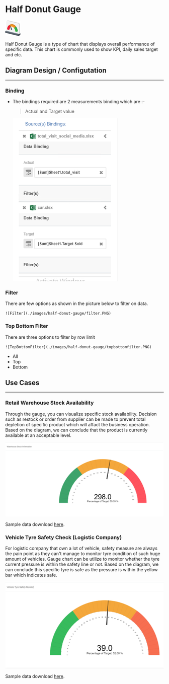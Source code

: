 # Half Donut Gauge

![Icon](./images/half-donut-gauge/half-donut-gauge.PNG)

Half Donut Gauge is a type of chart that displays overall performance of specific data. This chart is commonly used to show KPI, daily sales target and etc. 

## Diagram Design / Configutation
---
### Binding
- The bindings required are 2 measurements binding which are :-
    >Actual and Target value

    ![Binding](./images/half-donut-gauge/binding.PNG)

### Filter

There are few options as shown in the picture below to filter on data.

    ![Filter](./images/half-donut-gauge/filter.PNG)

### Top Bottom Filter

There are three options to filter by row limit

    ![TopBottomFilter](./images/half-donut-gauge/topbottomfilter.PNG)

- All
- Top
- Bottom

## Use Cases
---

### Retail Warehouse Stock Availability

Through the gauge, you can visualize specific stock availability. Decision such as restock or order from supplier can be made to prevent total depletion of specific product which will affact the business operation. Based on the diagram, we can conclude that the product is currently available at an acceptable level.

![Warehouse](./images/half-donut-gauge/warehouse.PNG)

Sample data download [here](./sample-data/half-donut-gauge/warehouse-stock-availability.csv).

### Vehicle Tyre Safety Check (Logistic Company)

For logistic company that own a lot of vehicle, safety measure are always the pain point as they can't manage to monitor tyre condition of such huge amount of vehicles. Gauge chart can be utilize to monitor whether the tyre current pressure is within the safety line or not. Based on the diagram, we can conclude this specific tyre is safe as the pressure is within the yellow bar which indicates safe. 

![Tyre](./images/half-donut-gauge/tyre.PNG)

Sample data download [here](./sample-data/half-donut-gauge/tyre-safety-monitor.csv).
